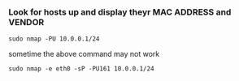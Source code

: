 ### Look for hosts up and display theyr MAC ADDRESS and VENDOR
```sudo nmap -PU 10.0.0.1/24```

sometime the above command may not work

```sudo nmap -e eth0 -sP -PU161 10.0.0.1/24```

###

